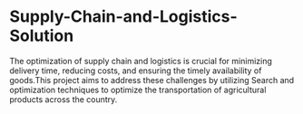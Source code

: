 # Supply-Chain-and-Logistics-Solution
The optimization of supply chain and logistics is crucial for minimizing delivery time, reducing  costs, and ensuring the timely availability of goods.This project aims to address these challenges by utilizing Search and  optimization techniques to optimize the transportation of agricultural products across the country. 
